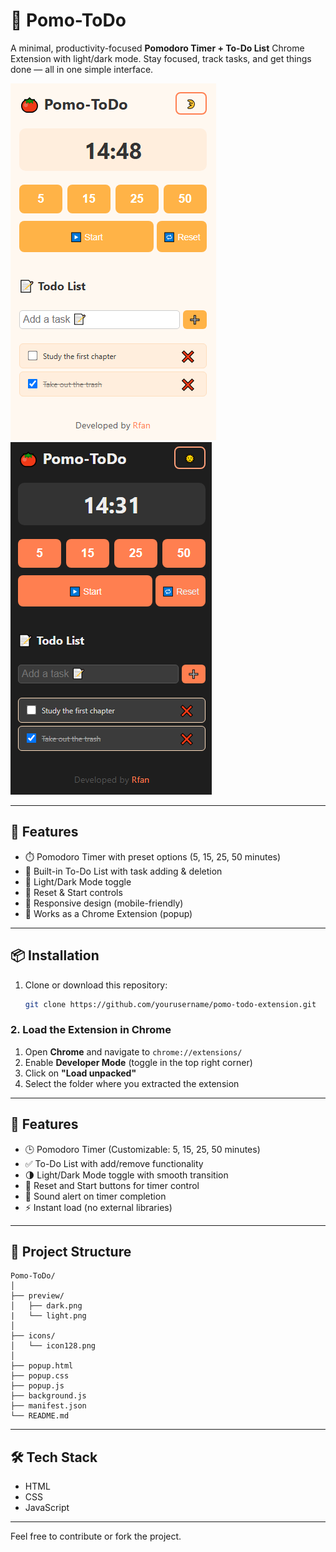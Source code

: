 # 🍅 Pomo-ToDo

A minimal, productivity-focused **Pomodoro Timer + To-Do List** Chrome Extension with light/dark mode. Stay focused, track tasks, and get things done — all in one simple interface.

![Screenshot](preview/light.png) ![Screenshot](preview/dark.png)

---

## 🚀 Features

- ⏱️ Pomodoro Timer with preset options (5, 15, 25, 50 minutes)  
- 📝 Built-in To-Do List with task adding & deletion  
- 🌙 Light/Dark Mode toggle  
- 🔁 Reset & Start controls  
- 📱 Responsive design (mobile-friendly)  
- 🔌 Works as a Chrome Extension (popup)  

---

## 📦 Installation

1. Clone or download this repository:
   ```bash
   git clone https://github.com/yourusername/pomo-todo-extension.git
   ```

### 2. Load the Extension in Chrome

1. Open **Chrome** and navigate to `chrome://extensions/`
2. Enable **Developer Mode** (toggle in the top right corner)
3. Click on **"Load unpacked"**
4. Select the folder where you extracted the extension

---

## 🌙 Features

- 🕒 Pomodoro Timer (Customizable: 5, 15, 25, 50 minutes)
- ✅ To-Do List with add/remove functionality
- 🌗 Light/Dark Mode toggle with smooth transition
- 🔄 Reset and Start buttons for timer control
- 🔔 Sound alert on timer completion
- ⚡ Instant load (no external libraries)

---

## 📁 Project Structure
```
Pomo-ToDo/
│
├── preview/
│   ├── dark.png
|   └── light.png
│
├── icons/
│   └── icon128.png
│
├── popup.html
├── popup.css
├── popup.js
├── background.js
├── manifest.json
└── README.md
```

---

## 🛠️ Tech Stack

- HTML
- CSS
- JavaScript

---

Feel free to contribute or fork the project.


